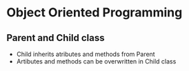# Object Oriented Programming
## Parent and Child class
- Child inherits atributes and methods from Parent
- Artibutes and methods can be overwritten in Child class